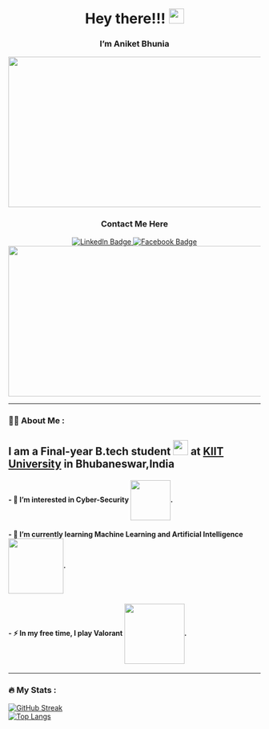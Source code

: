 <div align= "center">
  <h1>
  Hey there!!!
  <img src="https://media.giphy.com/media/hvRJCLFzcasrR4ia7z/giphy.gif" width="30px"/>
</h1>
  <h3>
    I’m Aniket Bhunia 
  </h3>
</div>
<div id="header" align="center">
  <img src="https://media.giphy.com/media/scZPhLqaVOM1qG4lT9/giphy.gif" width="600" height="300"/>
</div>
<div id="badges" align="center">
  <h3> Contact Me Here </h3>
  <a href="your-linkedin-URL](https://www.linkedin.com/in/aniket-bhunia-433120201/">
    <img src="https://img.shields.io/badge/LinkedIn-blue?style=for-the-badge&logo=linkedin&logoColor=white" alt="LinkedIn Badge"/>
  </a>
<!--   <a href="your-youtube-URL">
    <img src="https://img.shields.io/badge/YouTube-red?style=for-the-badge&logo=youtube&logoColor=white" alt="Youtube Badge"/>
  </a> -->
  <a href="your-twitter-URL](https://www.facebook.com/aniket.bhunia.7315/">
    <img src="https://img.shields.io/badge/Facebook-red?style=for-the-badge&logo=facebook&logoColor=white" alt="Facebook Badge"/>
  </a>
  <br>
  <img src="https://komarev.com/ghpvc/?username=AniketBhunia" alt=""/>
</div>

<div align="center">
  <img src="https://media.giphy.com/media/RbDKaczqWovIugyJmW/giphy.gif" width="600" height="300"/>
</div>

---

### :woman_technologist: About Me :
## I am a Final-year B.tech student <img src="https://media.giphy.com/media/WUlplcMpOCEmTGBtBW/giphy.gif" width="30"> at <a href="https://kiit.ac.in/">KIIT University</a> in Bhubaneswar,India
####   - 👀 I’m interested in Cyber-Security <img src="https://media.giphy.com/media/B4dt6rXq6nABilHTYM/giphy.gif" width="80" align="center">. 
####   - 🌱 I’m currently learning Machine Learning and Artificial Intelligence <img src="https://media.giphy.com/media/ckJF143W1gBS8Hk833/giphy.gif" width="110" align="center">. 
####   - :zap: In my free time, I play Valorant <img src="https://media.giphy.com/media/jRtZJvoWxWVJ7uF1cx/giphy.gif" width="120" align="center">.

---

### :fire: My Stats :

[![GitHub Streak](http://github-readme-streak-stats.herokuapp.com?user=AniketBhunia&theme=tokyonight&date_format=M%20j%5B%2C%20Y%5D)](https://git.io/streak-stats)
<br>
[![Top Langs](https://github-readme-stats.vercel.app/api/top-langs/?username=AniketBhunia&layout=compact&theme=vision-friendly-dark)](https://github.com/anuraghazra/github-readme-stats)

<!---
AniketBhunia/AniketBhunia is a ✨ special ✨ repository because its `README.md` (this file) appears on your GitHub profile.
You can click the Preview link to take a look at your changes.
--->
